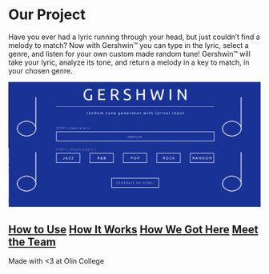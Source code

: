 # Our Project

Have you ever had a lyric running through your head, but just couldn’t find a melody to match? Now with Gershwin™ you can type in the lyric, select a genre, and listen for your own custom made random tune! Gershwin™ will take your lyric, analyze its tone, and return a melody in a key to match, in your chosen genre. 

![](gershwin.png)

## [How to Use](how_to_use.md) [How It Works](how_it_works.md) [How We Got Here](how_we_got_here.md) [Meet the Team](meet_the_team.md)

Made with <3 at Olin College
